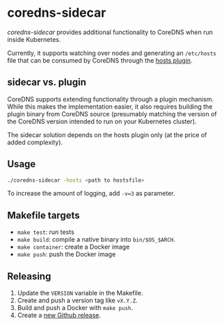 # coredns-sidecar

_coredns-sidecar_ provides additional functionality to CoreDNS when run inside Kubernetes.

Currently, it supports watching over nodes and generating an `/etc/hosts` file that can be consumed by CoreDNS through the [hosts plugin](https://coredns.io/plugins/hosts/).

## sidecar vs. plugin

CoreDNS supports extending functionality through a plugin mechanism. While this makes the implementation easier, it also requires building the plugin binary from CoreDNS source (presumably matching the version of the CoreDNS version intended to run on your Kubernetes cluster).

The sidecar solution depends on the hosts plugin only (at the price of added complexity).

## Usage

```bash
./coredns-sidecar -hosts <path to hostsfile>
```

To increase the amount of logging, add `-v=3` as parameter.

## Makefile targets

- `make test`: run tests
- `make build`: compile a native binary into `bin/$OS_$ARCH`.
- `make container`: create a Docker image
- `make push`: push the Docker image

## Releasing

1. Update the `VERSION` variable in the Makefile.
1. Create and push a version tag like `vX.Y.Z`.
1. Build and push a Docker with `make push`.
1. Create a [new Github release](https://github.com/timoreimann/coredns-sidecar/releases/new).
